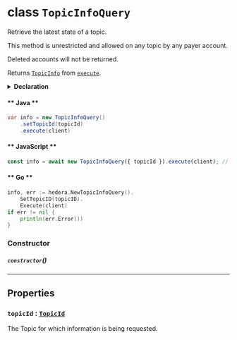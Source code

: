 # class `TopicInfoQuery`

Retrieve the latest state of a topic.

This method is unrestricted and allowed on any topic by any payer account.

Deleted accounts will not be returned.

Returns [`TopicInfo`](./TopicInfo.md) from [`execute`](../Query.md).

<details>
<summary><b>Declaration</b></summary>

```typescript
class TopicInfoQuery extends Query<TopicInfo> {
    constructor();

    getTopicId(): TopicId;
    setTopicId(topicId: TopicId): this;
}
```

</details>

<!-- tabs:start -->

#### ** Java **

```java
var info = new TopicInfoQuery()
    .setTopicId(topicId)
    .execute(client)
```

#### ** JavaScript **

```javascript
const info = await new TopicInfoQuery({ topicId }).execute(client); // Uint8Array
```

#### ** Go **

```go
info, err := hedera.NewTopicInfoQuery().
    SetTopicID(topicID).
    Execute(client)
if err != nil {
    println(err.Error())
}
```

<!-- tabs:end -->

### Constructor

##### `constructor`()

---

## Properties

### `topicId` : [`TopicId`](reference/consensus/TopicId.md)

The Topic for which information is being requested.
